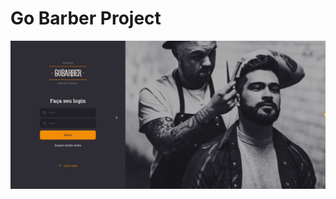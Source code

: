 # Go Barber Project

<img 
  alt="modal" 
  width="1000px" 
  src="https://github.com/eugenioarantes/GoBarber-ReactProject/blob/master/src/assets/login-gobarber.gif" 
/>